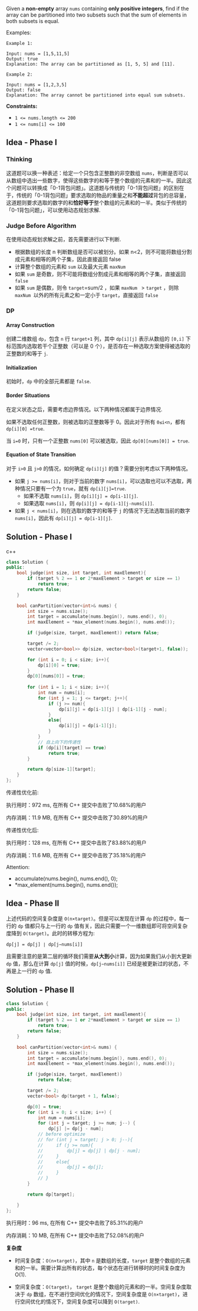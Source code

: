 Given a **non-empty** array `nums` containing **only positive integers**, find if the array can be partitioned into two subsets such that the sum of elements in both subsets is equal.



Examples:

```
Example 1:

Input: nums = [1,5,11,5]
Output: true
Explanation: The array can be partitioned as [1, 5, 5] and [11].

Example 2:

Input: nums = [1,2,3,5]
Output: false
Explanation: The array cannot be partitioned into equal sum subsets.
```

**Constraints:**

- `1 <= nums.length <= 200`
- `1 <= nums[i] <= 100`

## Idea - Phase I

### Thinking

这道题可以换一种表述：给定一个只包含正整数的非空数组 `nums`，判断是否可以从数组中选出一些数字，使得这些数字的和等于整个数组的元素和的一半。因此这个问题可以转换成「0-1背包问题」。这道题与传统的「0-1背包问题」的区别在于，传统的「0-1背包问题」要求选取的物品的重量之和**不能超过**背包的总容量，这道题则要求选取的数字的和**恰好等于**整个数组的元素和的一半。类似于传统的「0-1背包问题」，可以使用动态规划求解.

### Judge Before Algorithm

在使用动态规划求解之前，首先需要进行以下判断.

- 根据数组的长度 n 判断数组是否可以被划分。如果 n<2，则不可能将数组分割成元素和相等的两个子集，因此直接返回 false
- 计算整个数组的元素和 `sum` 以及最大元素 `maxNum`
- 如果 `sum` 是奇数，则不可能将数组分割成元素和相等的两个子集，直接返回 `false`
- 如果 `sum` 是偶数，则令 `target`=sum/2 ，如果 `maxNum ` > `target` ，则除 `maxNum `以外的所有元素之和一定小于 `target`，直接返回 `false`

### DP

#### Array Construction

创建二维数组 `dp`，包含 `n` 行 `target+1` 列，其中 `dp[i][j]` 表示从数组的 `[0,i]` 下标范围内选取若干个正整数（可以是 0 个），是否存在一种选取方案使得被选取的正整数的和等于 `j`.

#### Initialization

初始时，`dp` 中的全部元素都是 `false`.

#### Border Situations

在定义状态之后，需要考虑边界情况。以下两种情况都属于边界情况.

如果不选取任何正整数，则被选取的正整数等于 0。因此对于所有 `0≤i<n`，都有 `dp[i][0] =true`.

当 `i=0` 时，只有一个正整数 `nums[0]` 可以被选取，因此 `dp[0][nums[0]] = true`.

#### Equation of State Transition

对于 `i>0` 且 `j>0` 的情况，如何确定 `dp[i][j]` 的值？需要分别考虑以下两种情况。

- 如果 `j >= nums[i]`，则对于当前的数字 `nums[i]`，可以选取也可以不选取，两种情况只要有一个为 `true`，就有 `dp[i][j]=true`.
  - 如果不选取 `nums[i]`，则 `dp[i][j] = dp[i-1][j]`.
  - 如果选取 `nums[i]`，则  `dp[i][j] = dp[i-1][j-nums[i]]`.
- 如果 `j < nums[i]`，则在选取的数字的和等于 `j` 的情况下无法选取当前的数字 `nums[i]`，因此有 `dp[i][j] = dp[i-1][j]`.

## Solution - Phase I

c++
```c++
class Solution {
public:
    bool judge(int size, int target, int maxElement){
        if (target % 2 == 1 or 2*maxElement > target or size == 1)
            return true;
        return false;
    }

    bool canPartition(vector<int>& nums) {
        int size = nums.size();
        int target = accumulate(nums.begin(), nums.end(), 0);
        int maxElement = *max_element(nums.begin(), nums.end());

        if (judge(size, target, maxElement)) return false;

        target /= 2;
        vector<vector<bool>> dp(size, vector<bool>(target+1, false));

        for (int i = 0; i < size; i++){
            dp[i][0] = true;
        }
        dp[0][nums[0]] = true;
        
        for (int i = 1; i < size; i++){
            int num = nums[i];
            for (int j = 1; j <= target; j++){
                if (j >= num){
                    dp[i][j] = dp[i-1][j] | dp[i-1][j - num];
                }
                else{
                    dp[i][j] = dp[i-1][j];
                }
            }
            // 自上向下的传递性
            if (dp[i][target] == true)
                return true;
        }

        return dp[size-1][target];
    }
};
```

传递性优化前:

执行用时：972 ms, 在所有 C++ 提交中击败了10.68%的用户

内存消耗：11.9 MB, 在所有 C++ 提交中击败了30.89%的用户

传递性优化后:

执行用时：128 ms, 在所有 C++ 提交中击败了83.88%的用户

内存消耗：11.6 MB, 在所有 C++ 提交中击败了35.18%的用户

Attention:
- accumulate(nums.begin(), nums.end(), 0);
- *max_element(nums.begin(), nums.end());

## Idea - Phase II

上述代码的空间复杂度是 `O(n×target)`。但是可以发现在计算 `dp` 的过程中，每一行的 `dp` 值都只与上一行的 `dp` 值有关，因此只需要一个一维数组即可将空间复杂度降到 `O(target)`。此时的转移方程为:

`dp[j] = dp[j] ∣ dp[j−nums[i]]`

且需要注意的是第二层的循环我们需要**从大到小**计算，因为如果我们从小到大更新 `dp` 值，那么在计算 `dp[j]` 值的时候，`dp[j−nums[i]]` 已经是被更新过的状态，不再是上一行的 `dp` 值.

## Solution - Phase II

```c++
class Solution {
public:
    bool judge(int size, int target, int maxElement){
        if (target % 2 == 1 or 2*maxElement > target or size == 1)
            return true;
        return false;
    }

    bool canPartition(vector<int>& nums) {
        int size = nums.size();
        int target = accumulate(nums.begin(), nums.end(), 0);
        int maxElement = *max_element(nums.begin(), nums.end());

        if (judge(size, target, maxElement))
            return false;

        target /= 2;
        vector<bool> dp(target + 1, false);

        dp[0] = true;
        for (int i = 0; i < size; i++) {
            int num = nums[i];
            for (int j = target; j >= num; j--) {
                dp[j] |= dp[j - num];
            // before optimize
            // for (int j = target; j > 0; j--){
            //     if (j >= num){
            //         dp[j] = dp[j] | dp[j - num];
            //     }
            //     else{
            //         dp[j] = dp[j];
            //     }
            // }
        }

        return dp[target];

    }
};
```

执行用时：96 ms, 在所有 C++ 提交中击败了85.31%的用户

内存消耗：10 MB, 在所有 C++ 提交中击败了52.08%的用户

**复杂度**

- 时间复杂度：`O(n×target)`，其中 `n` 是数组的长度，`target` 是整个数组的元素和的一半。需要计算出所有的状态，每个状态在进行转移时的时间复杂度为 O(1).

- 空间复杂度：`O(target)`， `target` 是整个数组的元素和的一半。空间复杂度取决于 `dp` 数组，在不进行空间优化的情况下，空间复杂度是 `O(n×target)`，进行空间优化的情况下，空间复杂度可以降到 `O(target)`.

